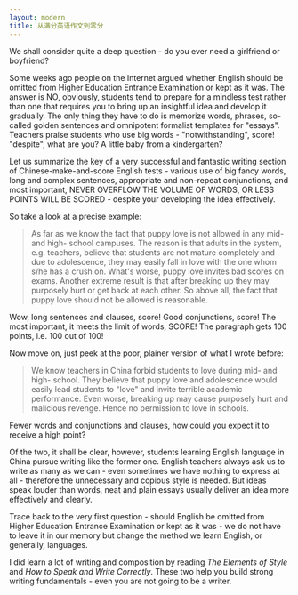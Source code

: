 ```yaml
---
layout: modern
title: 从满分英语作文到零分
---
```


We shall consider quite a deep question - do you ever need a girlfriend or boyfriend?

Some weeks ago people on the Internet argued whether English should be omitted from Higher Education Entrance Examination or kept as it was. The answer is NO, obviously, students tend to prepare for a mindless test rather than one that requires you to bring up an insightful idea and develop it gradually. The only thing they have to do is memorize words, phrases, so-called golden sentences and omnipotent formalist templates for "essays". Teachers praise students who use big words - "notwithstanding", score! "despite", what are you? A little baby from a kindergarten?

Let us summarize the key of a very successful and fantastic writing section of Chinese-make-and-score English tests - various use of big fancy words, long and complex sentences, appropriate and non-repeat conjunctions, and most important, NEVER OVERFLOW THE VOLUME OF WORDS, OR LESS POINTS WILL BE SCORED - despite your developing the idea effectively.

So take a look at a precise example:

> As far as we know the fact that puppy love is not allowed in any mid- and high- school campuses. The reason is that adults in the system, e.g. teachers, believe that students are not mature completely and due to adolescence, they may easily fall in love with the one whom s/he has a crush on. What's worse, puppy love invites bad scores on exams. Another extreme result is that after breaking up they may purposely hurt or get back at each other. So above all, the fact that puppy love should not be allowed is reasonable.

Wow, long sentences and clauses, score! Good conjunctions, score! The most important, it meets the limit of words, SCORE! The paragraph gets 100 points, i.e. 100 out of 100!

Now move on, just peek at the poor, plainer version of what I wrote before:

> We know teachers in China forbid students to love during mid- and high- school. They believe that puppy love and adolescence would easily lead students to "love" and invite terrible academic performance. Even worse, breaking up may cause purposely hurt and malicious revenge. Hence no permission to love in schools.

Fewer words and conjunctions and clauses, how could you expect it to receive a high point?

Of the two, it shall be clear, however, students learning English language in China pursue writing like the former one. English teachers always ask us to write as many as we can - even sometimes we have nothing to express at all - therefore the unnecessary and copious style is needed. But ideas speak louder than words, neat and plain essays usually deliver an idea more effectively and clearly.

Trace back to the very first question - should English be omitted from Higher Education Entrance Examination or kept as it was - we do not have to leave it in our memory but change the method we learn English, or generally, languages.

I did learn a lot of writing and composition by reading *The Elements of Style* and *How to Speak and Write Correctly*. These two help you build strong writing fundamentals - even you are not going to be a writer.